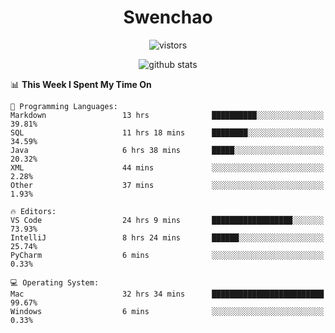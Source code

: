 <h1 align="center">Swenchao</h3>

<p align="center">
  <img src="https://visitor-badge.glitch.me/badge?page_id=Swenchao" alt="vistors" />
</p>

<p align="center">
  <img src="https://github-readme-stats.vercel.app/api?username=Swenchao&count_private=true&show_icons=true&theme=vue-dark&hide_title=true" alt="github stats" />
</p>

<!--START_SECTION:waka-->
📊 **This Week I Spent My Time On** 

```text
💬 Programming Languages: 
Markdown                 13 hrs              ██████████░░░░░░░░░░░░░░░   39.81% 
SQL                      11 hrs 18 mins      ████████░░░░░░░░░░░░░░░░░   34.59% 
Java                     6 hrs 38 mins       █████░░░░░░░░░░░░░░░░░░░░   20.32% 
XML                      44 mins             ░░░░░░░░░░░░░░░░░░░░░░░░░   2.28% 
Other                    37 mins             ░░░░░░░░░░░░░░░░░░░░░░░░░   1.93%

🔥 Editors: 
VS Code                  24 hrs 9 mins       ██████████████████░░░░░░░   73.93% 
IntelliJ                 8 hrs 24 mins       ██████░░░░░░░░░░░░░░░░░░░   25.74% 
PyCharm                  6 mins              ░░░░░░░░░░░░░░░░░░░░░░░░░   0.33%

💻 Operating System: 
Mac                      32 hrs 34 mins      █████████████████████████   99.67% 
Windows                  6 mins              ░░░░░░░░░░░░░░░░░░░░░░░░░   0.33%

```


<!--END_SECTION:waka-->
